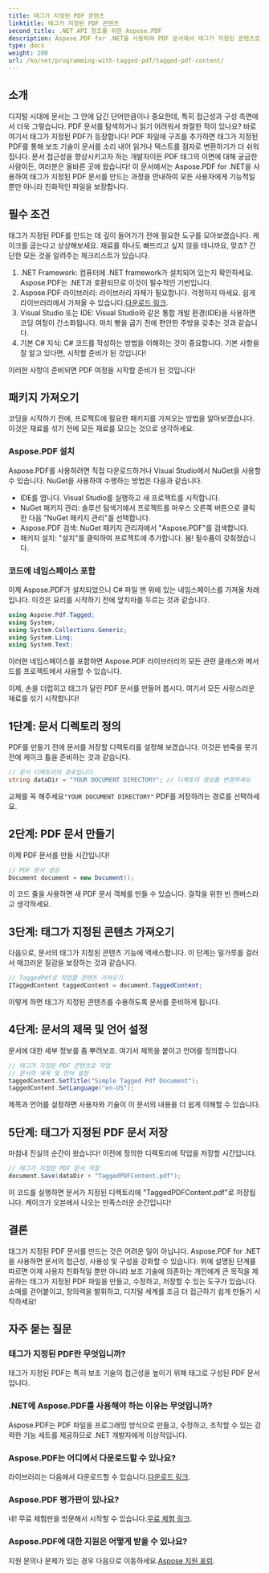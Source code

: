 ```yaml
---
title: 태그가 지정된 PDF 콘텐츠
linktitle: 태그가 지정된 PDF 콘텐츠
second_title: .NET API 참조를 위한 Aspose.PDF
description: Aspose.PDF for .NET을 사용하여 PDF 문서에서 태그가 지정된 콘텐츠로 작업하는 방법을 알아보세요. 태그 사용에 대한 단계별 가이드입니다.
type: docs
weight: 200
url: /ko/net/programming-with-tagged-pdf/tagged-pdf-content/
---
```

## 소개

디지털 시대에 문서는 그 안에 담긴 단어만큼이나 중요한데, 특히 접근성과 구성 측면에서 더욱 그렇습니다. PDF 문서를 탐색하거나 읽기 어려워서 좌절한 적이 있나요? 바로 여기서 태그가 지정된 PDF가 등장합니다! PDF 파일에 구조를 추가하면 태그가 지정된 PDF를 통해 보조 기술이 문서를 소리 내어 읽거나 텍스트를 점자로 변환하기가 더 쉬워집니다. 문서 접근성을 향상시키고자 하는 개발자이든 PDF 태그의 이면에 대해 궁금한 사람이든, 여러분은 올바른 곳에 왔습니다! 이 문서에서는 Aspose.PDF for .NET을 사용하여 태그가 지정된 PDF 문서를 만드는 과정을 안내하여 모든 사용자에게 기능적일 뿐만 아니라 친화적인 파일을 보장합니다.

## 필수 조건

태그가 지정된 PDF를 만드는 데 깊이 들어가기 전에 필요한 도구를 모아보겠습니다. 케이크를 굽는다고 상상해보세요. 재료를 하나도 빠뜨리고 싶지 않을 테니까요, 맞죠? 간단한 모든 것을 알려주는 체크리스트가 있습니다.

1. .NET Framework: 컴퓨터에 .NET framework가 설치되어 있는지 확인하세요. Aspose.PDF는 .NET과 호환되므로 이것이 필수적인 기반입니다.
2.  Aspose.PDF 라이브러리: 라이브러리 자체가 필요합니다. 걱정하지 마세요. 쉽게 라이브러리에서 가져올 수 있습니다.[다운로드 링크](https://releases.aspose.com/pdf/net/).
3. Visual Studio 또는 IDE: Visual Studio와 같은 통합 개발 환경(IDE)을 사용하면 코딩 여정이 간소화됩니다. 마치 빵을 굽기 전에 편안한 주방을 갖추는 것과 같습니다.
4. 기본 C# 지식: C# 코드를 작성하는 방법을 이해하는 것이 중요합니다. 기본 사항을 잘 알고 있다면, 시작할 준비가 된 것입니다!

이러한 사항이 준비되면 PDF 여정을 시작할 준비가 된 것입니다!

## 패키지 가져오기

코딩을 시작하기 전에, 프로젝트에 필요한 패키지를 가져오는 방법을 알아보겠습니다. 이것은 재료를 섞기 전에 모든 재료를 모으는 것으로 생각하세요.

### Aspose.PDF 설치

Aspose.PDF를 사용하려면 직접 다운로드하거나 Visual Studio에서 NuGet을 사용할 수 있습니다. NuGet을 사용하여 수행하는 방법은 다음과 같습니다.

- IDE를 엽니다. Visual Studio를 실행하고 새 프로젝트를 시작합니다.
- NuGet 패키지 관리: 솔루션 탐색기에서 프로젝트를 마우스 오른쪽 버튼으로 클릭한 다음 "NuGet 패키지 관리"를 선택합니다.
- Aspose.PDF 검색: NuGet 패키지 관리자에서 "Aspose.PDF"를 검색합니다.
- 패키지 설치: "설치"를 클릭하여 프로젝트에 추가합니다. 붐! 필수품이 갖춰졌습니다.

### 코드에 네임스페이스 포함

이제 Aspose.PDF가 설치되었으니 C# 파일 맨 위에 있는 네임스페이스를 가져올 차례입니다. 이것은 요리를 시작하기 전에 앞치마를 두르는 것과 같습니다.

```csharp
using Aspose.Pdf.Tagged;
using System;
using System.Collections.Generic;
using System.Linq;
using System.Text;
```

이러한 네임스페이스를 포함하면 Aspose.PDF 라이브러리의 모든 관련 클래스와 메서드를 프로젝트에서 사용할 수 있습니다.

이제, 손을 더럽히고 태그가 달린 PDF 문서를 만들어 봅시다. 여기서 모든 사랑스러운 재료를 섞기 시작합니다!

## 1단계: 문서 디렉토리 정의

PDF를 만들기 전에 문서를 저장할 디렉토리를 설정해 보겠습니다. 이것은 반죽을 붓기 전에 케이크 틀을 준비하는 것과 같습니다.

```csharp
// 문서 디렉토리의 경로입니다.
string dataDir = "YOUR DOCUMENT DIRECTORY"; // 디렉토리 경로를 변경하세요
```

 교체를 꼭 해주세요`"YOUR DOCUMENT DIRECTORY"` PDF를 저장하려는 경로를 선택하세요. 

## 2단계: PDF 문서 만들기

이제 PDF 문서를 만들 시간입니다! 

```csharp
// PDF 문서 생성
Document document = new Document();
```

이 코드 줄을 사용하면 새 PDF 문서 객체를 만들 수 있습니다. 걸작을 위한 빈 캔버스라고 생각하세요.

## 3단계: 태그가 지정된 콘텐츠 가져오기

다음으로, 문서의 태그가 지정된 콘텐츠 기능에 액세스합니다. 이 단계는 밀가루를 걸러서 매끄러운 질감을 보장하는 것과 같습니다.

```csharp
// TaggedPdf로 작업할 콘텐츠 가져오기
ITaggedContent taggedContent = document.TaggedContent;
```

이렇게 하면 태그가 지정된 콘텐츠를 수용하도록 문서를 준비하게 됩니다.

## 4단계: 문서의 제목 및 언어 설정

문서에 대한 세부 정보를 좀 뿌려보죠. 여기서 제목을 붙이고 언어를 정의합니다. 

```csharp
// 태그가 지정된 PDF 콘텐츠로 작업
// 문서의 제목 및 언어 설정
taggedContent.SetTitle("Simple Tagged Pdf Document");
taggedContent.SetLanguage("en-US");
```

제목과 언어를 설정하면 사용자와 기술이 이 문서의 내용을 더 쉽게 이해할 수 있습니다.

## 5단계: 태그가 지정된 PDF 문서 저장

마침내 진실의 순간이 왔습니다! 이전에 정의한 디렉토리에 작업을 저장할 시간입니다.

```csharp
// 태그가 지정된 PDF 문서 저장
document.Save(dataDir + "TaggedPDFContent.pdf");
```

이 코드를 실행하면 문서가 지정된 디렉토리에 "TaggedPDFContent.pdf"로 저장됩니다. 케이크가 오븐에서 나오는 만족스러운 순간입니다!

## 결론

태그가 지정된 PDF 문서를 만드는 것은 어려운 일이 아닙니다. Aspose.PDF for .NET을 사용하면 문서의 접근성, 사용성 및 구성을 강화할 수 있습니다. 위에 설명된 단계를 따르면 이제 사용자 친화적일 뿐만 아니라 보조 기술에 의존하는 개인에게 큰 목적을 제공하는 태그가 지정된 PDF 파일을 만들고, 수정하고, 저장할 수 있는 도구가 있습니다. 소매를 걷어붙이고, 창의력을 발휘하고, 디지털 세계를 조금 더 접근하기 쉽게 만들기 시작하세요!

## 자주 묻는 질문

### 태그가 지정된 PDF란 무엇입니까?
태그가 지정된 PDF는 특히 보조 기술의 접근성을 높이기 위해 태그로 구성된 PDF 문서입니다.

### .NET에 Aspose.PDF를 사용해야 하는 이유는 무엇입니까?
Aspose.PDF는 PDF 파일을 프로그래밍 방식으로 만들고, 수정하고, 조작할 수 있는 강력한 기능 세트를 제공하므로 .NET 개발자에게 이상적입니다.

### Aspose.PDF는 어디에서 다운로드할 수 있나요?
 라이브러리는 다음에서 다운로드할 수 있습니다.[다운로드 링크](https://releases.aspose.com/pdf/net/).

### Aspose.PDF 평가판이 있나요?
 네! 무료 체험판을 방문해서 시작할 수 있습니다.[무료 체험 링크](https://releases.aspose.com/).

### Aspose.PDF에 대한 지원은 어떻게 받을 수 있나요?
 지원 문의나 문제가 있는 경우 다음으로 이동하세요.[Aspose 지원 포럼](https://forum.aspose.com/c/pdf/10).